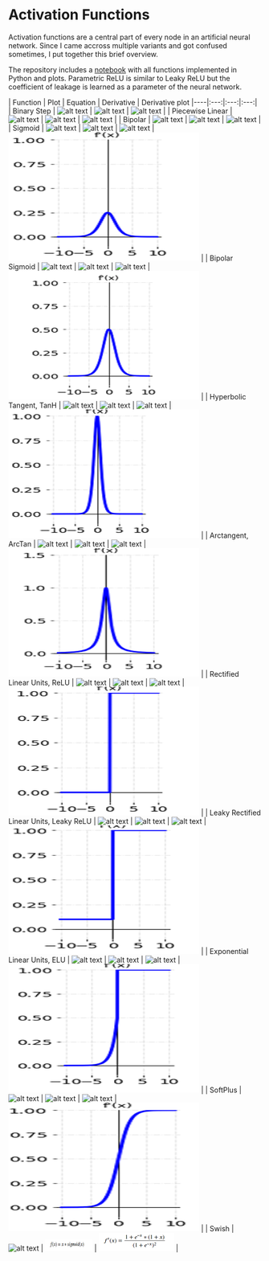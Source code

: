 # Activation Functions

Activation functions are a central part of every node in an artificial neural network. Since I came accross multiple variants and got confused sometimes, I put together this brief overview.

The repository includes a [notebook](https://github.com/siebenrock/activation-functions/blob/master/activation_functions.ipynb) with all functions implemented in Python and plots. Parametric ReLU is similar to Leaky ReLU but the coefficient of leakage is learned as a parameter of the neural network.

| Function | Plot | Equation | Derivative | Derivative plot
|----|:---:|:---:|:---:|
| Binary Step | ![alt text](https://raw.githubusercontent.com/siebenrock/activation-functions/master/plots/binary_step.png "Binary Step") | ![alt text](https://raw.githubusercontent.com/siebenrock/activation-functions/master/equations/binary_step.png "Binary Step Equation") | ![alt text](https://raw.githubusercontent.com/siebenrock/activation-functions/master/equations/binary_step_d.png "Binary Step Derivative") |
| Piecewise Linear | ![alt text](https://raw.githubusercontent.com/siebenrock/activation-functions/master/plots/piecewise_linear.png "Piecewise Linear") | ![alt text](https://raw.githubusercontent.com/siebenrock/activation-functions/master/equations/piecewise_linear.png "Piecewise Linear Equation") | ![alt text](https://raw.githubusercontent.com/siebenrock/activation-functions/master/equations/piecewise_linear_d.png "Piecewise Linear Derivative") |
| Bipolar | ![alt text](https://raw.githubusercontent.com/siebenrock/activation-functions/master/plots/bipolar.png "Bipolar") | ![alt text](https://raw.githubusercontent.com/siebenrock/activation-functions/master/equations/bipolar.png "Bipolar Equation") | ![alt text](https://raw.githubusercontent.com/siebenrock/activation-functions/master/equations/bipolar_d.png "Bipolar Derivative") |
| Sigmoid | ![alt text](https://raw.githubusercontent.com/siebenrock/activation-functions/master/plots/sigmoid.png "Sigmoid") | ![alt text](https://raw.githubusercontent.com/siebenrock/activation-functions/master/equations/sigmoid.png "Sigmoid Equation") | ![alt text](https://raw.githubusercontent.com/siebenrock/activation-functions/master/equations/sigmoid_d.png "Sigmoid Derivative") | ![alt text](https://raw.githubusercontent.com/siebenrock/activation-functions/master/plots/dsigmoid.png "Sigmoid Derivation") |
| Bipolar Sigmoid | ![alt text](https://raw.githubusercontent.com/siebenrock/activation-functions/master/plots/bipolar_sigmoid.png "Bipolar Sigmoid") | ![alt text](https://raw.githubusercontent.com/siebenrock/activation-functions/master/equations/bipolar_sigmoid.png "Bipolar Sigmoid Equation") | ![alt text](https://raw.githubusercontent.com/siebenrock/activation-functions/master/equations/bipolar_sigmoid_d.png "Bipolar Sigmoid Derivative") | ![alt text](https://raw.githubusercontent.com/siebenrock/activation-functions/master/plots/dbipolar_sigmoid.png "Bipolar Sigmoid Derivation") |
| Hyperbolic Tangent, TanH | ![alt text](https://raw.githubusercontent.com/siebenrock/activation-functions/master/plots/hyperbolic_tangent.png "Hyperbolic Tangent") | ![alt text](https://raw.githubusercontent.com/siebenrock/activation-functions/master/equations/hyperbolic_tangent.png "Hyperbolic Tangent Equation") | ![alt text](https://raw.githubusercontent.com/siebenrock/activation-functions/master/equations/hyperbolic_tangent_d.png "Hyperbolic Tangent Derivative") | ![alt text](https://raw.githubusercontent.com/siebenrock/activation-functions/master/plots/dtanh.png "Tanh Derivation") |
| Arctangent, ArcTan | ![alt text](https://raw.githubusercontent.com/siebenrock/activation-functions/master/plots/arctangent.png "Arctangent") | ![alt text](https://raw.githubusercontent.com/siebenrock/activation-functions/master/equations/arctangent.png "Arctangent Equation")  | ![alt text](https://raw.githubusercontent.com/siebenrock/activation-functions/master/equations/arctangent_d.png "Arctangent Derivative")  | ![alt text](https://raw.githubusercontent.com/siebenrock/activation-functions/master/plots/darctan.png "Arctangent Derivation") |
| Rectified Linear Units, ReLU | ![alt text](https://raw.githubusercontent.com/siebenrock/activation-functions/master/plots/rectified_linear_units.png "Rectified Linear Units") | ![alt text](https://raw.githubusercontent.com/siebenrock/activation-functions/master/equations/rectified_linear_units.png "Rectified Linear Units Equation") | ![alt text](https://raw.githubusercontent.com/siebenrock/activation-functions/master/equations/rectified_linear_units_d.png "Rectified Linear Units Derivative") | ![alt text](https://raw.githubusercontent.com/siebenrock/activation-functions/master/plots/drelu.png "Drelu Derivation") |
| Leaky Rectified Linear Units, Leaky ReLU | ![alt text](https://raw.githubusercontent.com/siebenrock/activation-functions/master/plots/leaky_rectified_linear_units.png "Leaky Rectified Linear Units") | ![alt text](https://raw.githubusercontent.com/siebenrock/activation-functions/master/equations/leaky_rectified_linear_units.png "Leaky Rectified Linear Units Equation") | ![alt text](https://raw.githubusercontent.com/siebenrock/activation-functions/master/equations/leaky_rectified_linear_units_d.png "Leaky Rectified Linear Units Derivative") | ![alt text](https://raw.githubusercontent.com/siebenrock/activation-functions/master/plots/dleaky_relu.png "Leaky ReLU Derivation") |
| Exponential Linear Units, ELU | ![alt text](https://raw.githubusercontent.com/siebenrock/activation-functions/master/plots/exponential_linear_units.png "Exponential Linear Units") | ![alt text](https://raw.githubusercontent.com/siebenrock/activation-functions/master/equations/exponential_linear_units.png "Exponential Linear Units Equation") | ![alt text](https://raw.githubusercontent.com/siebenrock/activation-functions/master/equations/exponential_linear_units_d.png "Exponential Linear Units Derivative") | ![alt text](https://raw.githubusercontent.com/siebenrock/activation-functions/master/plots/delu.png "ELU Derivation") |
| SoftPlus | ![alt text](https://raw.githubusercontent.com/siebenrock/activation-functions/master/plots/softplus.png "SoftPlus") | ![alt text](https://raw.githubusercontent.com/siebenrock/activation-functions/master/equations/softplus.png "SoftPlus Equation") | ![alt text](https://raw.githubusercontent.com/siebenrock/activation-functions/master/equations/softplus_d.png "SoftPlus Derivative") | ![alt text](https://raw.githubusercontent.com/siebenrock/activation-functions/master/plots/dsoftplus.png "SoftPlus Derivation") |
| Swish | ![alt text](https://raw.githubusercontent.com/siebenrock/activation-functions/master/plots/softplus.png "Swish") | ![alt text](https://raw.githubusercontent.com/siebenrock/activation-functions/master/equations/swish.png "Swish Equation") | ![alt text](https://raw.githubusercontent.com/siebenrock/activation-functions/master/equations/dswish.png "Swish Derivative") | 

